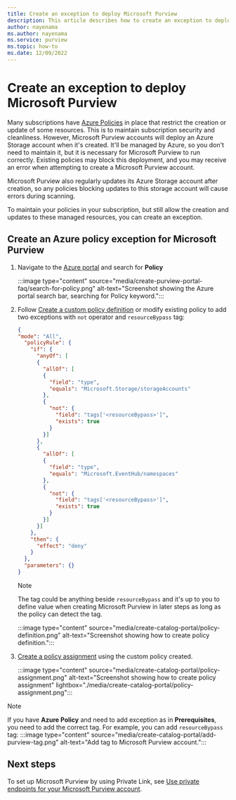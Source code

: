 ```yaml
---
title: Create an exception to deploy Microsoft Purview
description: This article describes how to create an exception to deploy Microsoft Purview while leaving existing Azure policies in place to maintain security.
author: nayenama
ms.author: nayenama
ms.service: purview
ms.topic: how-to
ms.date: 12/09/2022
---
```


# Create an exception to deploy Microsoft Purview

Many subscriptions have [Azure Policies](../governance/policy/overview.md) in place that restrict the creation or update of some resources. This is to maintain subscription security and cleanliness. However, Microsoft Purview accounts will deploy an Azure Storage account when it's created. It'll be managed by Azure, so you don't need to maintain it, but it is necessary for Microsoft Purview to run correctly. Existing policies may block this deployment, and you may receive an error when attempting to create a Microsoft Purview account.

Microsoft Purview also regularly updates its Azure Storage account after creation, so any policies blocking updates to this storage account will cause errors during scanning.

To maintain your policies in your subscription, but still allow the creation and updates to these managed resources, you can create an exception.

## Create an Azure policy exception for Microsoft Purview

1. Navigate to the [Azure portal](https://portal.azure.com) and search for **Policy**

    :::image type="content" source="media/create-purview-portal-faq/search-for-policy.png" alt-text="Screenshot showing the Azure portal search bar, searching for Policy keyword.":::

1. Follow [Create a custom policy definition](../governance/policy/tutorials/create-custom-policy-definition.md) or modify existing policy to add two exceptions with `not` operator and `resourceBypass` tag:

    ```json
    {
    "mode": "All",
      "policyRule": {
        "if": {
          "anyOf": [
          {
            "allOf": [
            {
              "field": "type",
              "equals": "Microsoft.Storage/storageAccounts"
            },
            {
              "not": {
                "field": "tags['<resourceBypass>']",
                "exists": true
              }
            }]
          },
          {
            "allOf": [
            {
              "field": "type",
              "equals": "Microsoft.EventHub/namespaces"
            },
            {
              "not": {
                "field": "tags['<resourceBypass>']",
                "exists": true
              }
            }]
          }]
        },
        "then": {
          "effect": "deny"
        }
      },
      "parameters": {}
    }
    ```
  
    > [!Note]
    > The tag could be anything beside `resourceBypass` and it's up to you to define value when creating Microsoft Purview in later steps as long as the policy can detect the tag.

    :::image type="content" source="media/create-catalog-portal/policy-definition.png" alt-text="Screenshot showing how to create policy definition.":::

1. [Create a policy assignment](../governance/policy/assign-policy-portal.md) using the custom policy created.

    :::image type="content" source="media/create-catalog-portal/policy-assignment.png" alt-text="Screenshot showing how to create policy assignment" lightbox="./media/create-catalog-portal/policy-assignment.png":::

> [!Note] 
> If you have **Azure Policy** and need to add exception as in **Prerequisites**, you need to add the correct tag. For example, you can add `resourceBypass` tag:
> :::image type="content" source="media/create-catalog-portal/add-purview-tag.png" alt-text="Add tag to Microsoft Purview account.":::

## Next steps

To set up Microsoft Purview by using Private Link, see [Use private endpoints for your Microsoft Purview account](./catalog-private-link.md).
